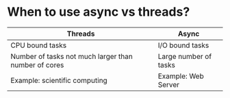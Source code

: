 # When to use async vs threads?

| Threads | Async |
| --- | --- |
| CPU bound tasks | I/O bound tasks |
| Number of tasks not much larger than number of cores | Large number of tasks |
| Example: scientific computing | Example: Web Server |